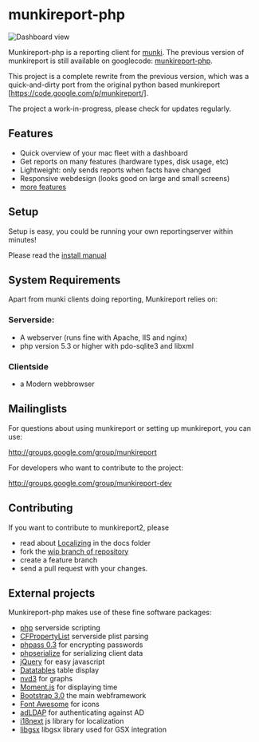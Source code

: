 munkireport-php
===============

![Dashboard view](https://github.com/munkireport/munkireport-php/wiki/assets/pics/dashboard.png)

Munkireport-php is a reporting client for [munki](https://github.com/munki/munki/). The previous version of munkireport is still available on googlecode: [munkireport-php](https://code.google.com/p/munkireport-php/).

This project is a complete rewrite from the previous version, which was a quick-and-dirty port from the original python based munkireport [https://code.google.com/p/munkireport/]. 

The project a work-in-progress, please check for updates regularly.

Features
---

* Quick overview of your mac fleet with a dashboard
* Get reports on many features (hardware types, disk usage, etc)
* Lightweight: only sends reports when facts have changed
* Responsive webdesign (looks good on large and small screens)
* [more features](https://github.com/munkireport/munkireport-php/wiki/Features)

Setup
---

Setup is easy, you could be running your own reportingserver within minutes! 

Please read the [install manual](https://github.com/munkireport/munkireport-php/wiki/Quick-demo)

System Requirements
---

Apart from munki clients doing reporting, Munkireport relies on:

### Serverside:

* A webserver (runs fine with Apache, IIS and nginx)
* php version 5.3 or higher with pdo-sqlite3 and libxml

### Clientside

* a Modern webbrowser

Mailinglists
---

For questions about using munkireport or setting up munkireport, you can use:

http://groups.google.com/group/munkireport

For developers who want to contribute to the project:

http://groups.google.com/group/munkireport-dev

Contributing
---

If you want to contribute to munkireport2, please 

* read about [Localizing](docs/localize.md) in the docs folder
* fork the [wip branch of repository](https://github.com/munkireport/munkireport-php/tree/wip)
* create a feature branch
* send a pull request with your changes.


External projects
---

Munkireport-php makes use of these fine software packages:

* [php](http://php.net) serverside scripting
* [CFPropertyList](https://github.com/rodneyrehm/CFPropertyList) serverside plist parsing
* [phpass 0.3](http://www.openwall.com/phpass/) for encrypting passwords
* [phpserialize](https://github.com/sdfsdhgjkbmnmxc/phpserialize) for serializing client data
* [jQuery](http://jquery.com) for easy javascript
* [Datatables](http://datatables.net) table display
* [nvd3](https://github.com/nvd3-community/nvd3) for graphs
* [Moment.js](http://momentjs.com) for displaying time
* [Bootstrap 3.0](http://getbootstrap.com) the main webframework
* [Font Awesome](http://fortawesome.github.io/Font-Awesome/) for icons
* [adLDAP](http://adldap.sourceforge.net) for authenticating against AD
* [i18next](http://i18next.com) js library for localization
* [libgsx](https://github.com/filipp/gsxlib) libgsx library used for GSX integration 


